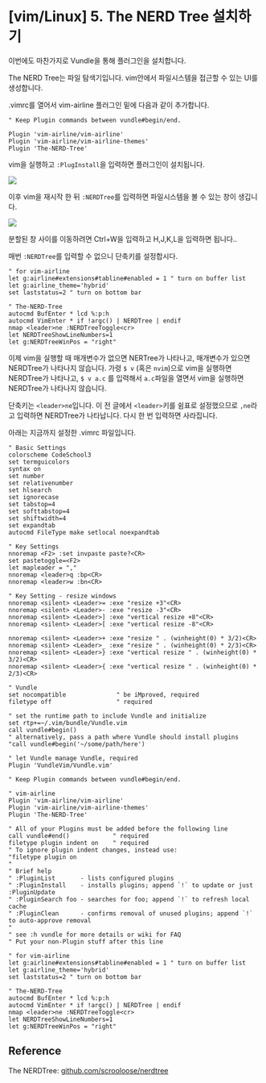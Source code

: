 # [vim/Linux] 5. The NERD Tree 설치하기

이번에도 마찬가지로 Vundle을 통해 플러그인을 설치합니다.

The NERD Tree는 파일 탐색기입니다. vim안에서 파일시스템을 접근할 수 있는 UI를 생성합니다.

.vimrc를 열어서 vim-airline 플러그인 밑에 다음과 같이 추가합니다.

```
" Keep Plugin commands between vundle#begin/end.
 
Plugin 'vim-airline/vim-airline'
Plugin 'vim-airline/vim-airline-themes'
Plugin 'The-NERD-Tree'
```

vim을 실행하고 `:PlugInstall`을 입력하면 플러그인이 설치됩니다.

[![](https://cdn.myeongjae.kim/blog/2017/07/Screen-Shot-2017-07-14-at-3.20.53-PM.png)](https://cdn.myeongjae.kim/blog/2017/07/Screen-Shot-2017-07-14-at-3.20.53-PM.png)

이후 vim을 재시작 한 뒤 `:NERDTree`를 입력하면 파일시스템을 볼 수 있는 창이 생깁니다.

[![](https://cdn.myeongjae.kim/blog/2017/07/Screen-Shot-2017-07-14-at-3.23.43-PM.png)](https://cdn.myeongjae.kim/blog/2017/07/Screen-Shot-2017-07-14-at-3.23.43-PM.png)

분할된 창 사이를 이동하려면 Ctrl+W을 입력하고 H,J,K,L을 입력하면 됩니다..

매번 `:NERDTree`를 입력할 수 없으니 단축키를 설정합시다.

```
" for vim-airline
let g:airline#extensions#tabline#enabled = 1 " turn on buffer list
let g:airline_theme='hybrid'
set laststatus=2 " turn on bottom bar
 
" The-NERD-Tree
autocmd BufEnter * lcd %:p:h
autocmd VimEnter * if !argc() | NERDTree | endif
nmap <leader>ne :NERDTreeToggle<cr>
let NERDTreeShowLineNumbers=1
let g:NERDTreeWinPos = "right"
```

이제 vim을 실행할 때 매개변수가 없으면 NERTree가 나타나고, 매개변수가 있으면 NERDTree가 나타나지 않습니다.  가령 `$ v` (혹은 `nvim`)으로 vim을 실행하면 NERDTree가 나타나고,   `$ v a.c` 를 입력해서 `a.c`파일을 열면서 vim을 실행하면 NERDTree가 나타나지 않습니다.

단축키는 `<leader>ne`입니다. 이 전 글에서 `<leader>`키를 쉼표로 설정했으므로 `,ne`라고 입력하면 NERDTree가 나타납니다. 다시 한 번 입력하면 사라집니다.

아래는 지금까지 설정한 .vimrc 파일입니다.

```
" Basic Settings
colorscheme CodeSchool3
set termguicolors
syntax on
set number
set relativenumber
set hlsearch
set ignorecase
set tabstop=4
set softtabstop=4
set shiftwidth=4
set expandtab
autocmd FileType make setlocal noexpandtab
 
" Key Settings
nnoremap <F2> :set invpaste paste?<CR>
set pastetoggle=<F2>
let mapleader = ","
nnoremap <leader>q :bp<CR>
nnoremap <leader>w :bn<CR>
 
" Key Setting - resize windows
nnoremap <silent> <Leader>= :exe "resize +3"<CR>
nnoremap <silent> <Leader>- :exe "resize -3"<CR>
nnoremap <silent> <Leader>] :exe "vertical resize +8"<CR>
nnoremap <silent> <Leader>[ :exe "vertical resize -8"<CR>
 
nnoremap <silent> <Leader>+ :exe "resize " . (winheight(0) * 3/2)<CR>
nnoremap <silent> <Leader>_ :exe "resize " . (winheight(0) * 2/3)<CR>
nnoremap <silent> <Leader>} :exe "vertical resize " . (winheight(0) * 3/2)<CR>
nnoremap <silent> <Leader>{ :exe "vertical resize " . (winheight(0) * 2/3)<CR>
 
" Vundle
set nocompatible              " be iMproved, required
filetype off                  " required
 
" set the runtime path to include Vundle and initialize
set rtp+=~/.vim/bundle/Vundle.vim
call vundle#begin()
" alternatively, pass a path where Vundle should install plugins
"call vundle#begin('~/some/path/here')
 
" let Vundle manage Vundle, required
Plugin 'VundleVim/Vundle.vim'
 
" Keep Plugin commands between vundle#begin/end.
 
" vim-airline
Plugin 'vim-airline/vim-airline'
Plugin 'vim-airline/vim-airline-themes'
Plugin 'The-NERD-Tree'
 
" All of your Plugins must be added before the following line
call vundle#end()            " required
filetype plugin indent on    " required
" To ignore plugin indent changes, instead use:
"filetype plugin on
"
" Brief help
" :PluginList       - lists configured plugins
" :PluginInstall    - installs plugins; append `!` to update or just :PluginUpdate
" :PluginSearch foo - searches for foo; append `!` to refresh local cache
" :PluginClean      - confirms removal of unused plugins; append `!` to auto-approve removal
"
" see :h vundle for more details or wiki for FAQ
" Put your non-Plugin stuff after this line
 
" for vim-airline
let g:airline#extensions#tabline#enabled = 1 " turn on buffer list
let g:airline_theme='hybrid'
set laststatus=2 " turn on bottom bar
 
" The-NERD-Tree
autocmd BufEnter * lcd %:p:h
autocmd VimEnter * if !argc() | NERDTree | endif
nmap <leader>ne :NERDTreeToggle<cr>
let NERDTreeShowLineNumbers=1
let g:NERDTreeWinPos = "right"
```

## Reference

The NERDTree: [github.com/scrooloose/nerdtree](https://github.com/scrooloose/nerdtree)

